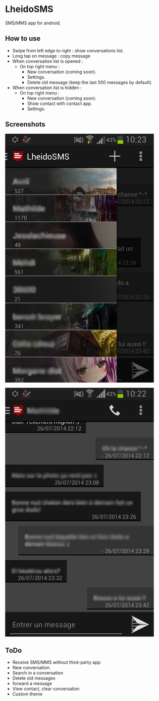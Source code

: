 LheidoSMS
=========

SMS/MMS app for android.

How to use
----------
 - Swipe from left edge to right : show conversations list.
 - Long tap on message : copy message
 - When conversation list is opened :
    - On top right menu :
        - New conversation (coming soon).
        - Settings.
        - Delete old message (keep the last 500 messages by default).
 - When conversation list is hidden :
    - On top right menu :
        - New conversation (coming soon).
        - Show contact with contact app.
        - Settings.

Screenshots
-----------
![alt text](/screenshots/conversation_list.png?raw=true "conversation list")

![alt text](/screenshots/conversation.png?raw=true "conversation")

ToDo
----
 - Receive SMS/MMS without third-party app.
 - New conversation.
 - Search in a conversation
 - Delete old messages
 - forward a message
 - View contact, clear conversation
 - Custom theme
